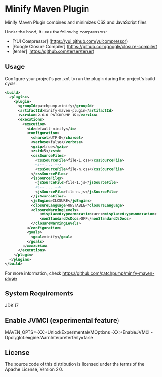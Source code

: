 # Minify Maven Plugin

Minify Maven Plugin combines and minimizes CSS and JavaScript files.

Under the hood, it uses the following compressors:

- [YUI Compressor] (https://yui.github.com/yuicompressor)
- [Google Closure Compiler] (https://github.com/google/closure-compiler)
- [terser] (https://github.com/terser/terser)

## Usage

Configure your project's `pom.xml` to run the plugin during the project's build cycle.

```xml
<build>
  <plugins>
    <plugin>
      <groupId>patchpump.minify</groupId>
      <artifactId>minify-maven-plugin</artifactId>
      <version>2.8.0-PATCHPUMP-15</version>
      <executions>
        <execution>
          <id>default-minify</id>
          <configuration>
            <charset>UTF-8</charset>
            <verbose>false</verbose>
            <gzip>true</gzip>
            <zstd>5</zstd>
            <cssSourceFiles>
              <cssSourceFile>file-1.css</cssSourceFile>
              <!-- ... -->
              <cssSourceFile>file-n.css</cssSourceFile>
            </cssSourceFiles>
            <jsSourceFiles>
              <jsSourceFile>file-1.js</jsSourceFile>
              <!-- ... -->
              <jsSourceFile>file-n.js</jsSourceFile>
            </jsSourceFiles>
            <jsEngine>CLOSURE</jsEngine>
            <closureLanguage>UNSTABLE</closureLanguage>
            <closureWarningLevels>
                <misplacedTypeAnnotation>OFF</misplacedTypeAnnotation>
                <nonStandardJsDocs>OFF</nonStandardJsDocs>
            </closureWarningLevels>
          </configuration>
          <goals>
            <goal>minify</goal>
          </goals>
        </execution>
      </executions>
    </plugin>
  </plugins>
</build>
```

For more information, check https://github.com/patchpump/minify-maven-plugin

## System Requirements
  
JDK 17

## Enable JVMCI (experimental feature)

MAVEN_OPTS=-XX:+UnlockExperimentalVMOptions -XX:+EnableJVMCI -Dpolyglot.engine.WarnInterpreterOnly=false

## License

The source code of this distribution is licensed under the terms of the Apache License, Version 2.0.
 